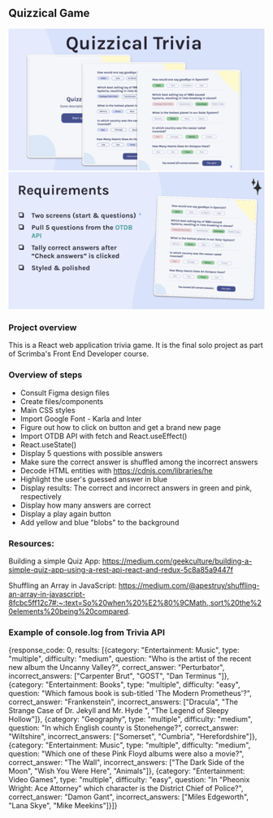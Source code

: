 ## Quizzical Game

![screenshot](/public/assets/quizzical.png)
![screenshot](/public/assets/requirements.png)

### Project overview

This is a React web application trivia game. It is the final solo project as part of Scrimba's Front End Developer course.

### Overview of steps

- Consult Figma design files
- Create files/components
- Main CSS styles
- Import Google Font - Karla and Inter
- Figure out how to click on button and get a brand new page
- Import OTDB API with fetch and React.useEffect()
- React.useState()
- Display 5 questions with possible answers
- Make sure the correct answer is shuffled among the incorrect answers
- Decode HTML entities with https://cdnjs.com/libraries/he
- Highlight the user's guessed answer in blue
- Display results: The correct and incorrect answers in green and pink, respectively
- Display how many answers are correct
- Display a play again button
- Add yellow and blue "blobs" to the background

### Resources:

Building a simple Quiz App:
https://medium.com/geekculture/building-a-simple-quiz-app-using-a-rest-api-react-and-redux-5c8a85a9447f

Shuffling an Array in JavaScript:
https://medium.com/@apestruy/shuffling-an-array-in-javascript-8fcbc5ff12c7#:~:text=So%20when%20%E2%80%9CMath.,sort%20the%20elements%20being%20compared.

### Example of console.log from Trivia API

{response_code: 0, results: [{category: "Entertainment: Music", type: "multiple", difficulty: "medium", question: "Who is the artist of the recent new album the Uncanny Valley?", correct_answer: "Perturbator", incorrect_answers: ["Carpenter Brut", "GOST", "Dan Terminus "]}, {category: "Entertainment: Books", type: "multiple", difficulty: "easy", question: "Which famous book is sub-titled &#039;The Modern Prometheus&#039;?", correct_answer: "Frankenstein", incorrect_answers: ["Dracula", "The Strange Case of Dr. Jekyll and Mr. Hyde ", "The Legend of Sleepy Hollow"]}, {category: "Geography", type: "multiple", difficulty: "medium", question: "In which English county is Stonehenge?", correct_answer: "Wiltshire", incorrect_answers: ["Somerset", "Cumbria", "Herefordshire"]}, {category: "Entertainment: Music", type: "multiple", difficulty: "medium", question: "Which one of these Pink Floyd albums were also a movie?", correct_answer: "The Wall", incorrect_answers: ["The Dark Side of the Moon", "Wish You Were Here", "Animals"]}, {category: "Entertainment: Video Games", type: "multiple", difficulty: "easy", question: "In &quot;Pheonix Wright: Ace Attorney&quot; which character is the District Chief of Police?", correct_answer: "Damon Gant", incorrect_answers: ["Miles Edgeworth", "Lana Skye", "Mike Meekins"]}]}
